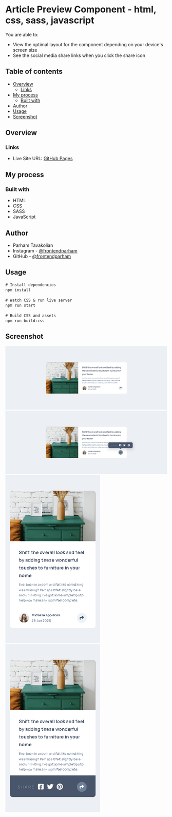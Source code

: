 # Article Preview Component - html, css, sass, javascript
You are able to: 
- View the optimal layout for the component depending on your device's screen size
- See the social media share links when you click the share icon

## Table of contents

- [Overview](#overview)
  - [Links](#links)
- [My process](#my-process)
  - [Built with](#built-with)
- [Author](#author)
- [Usage](#usage)
- [Screenshot](#screenshot)

## Overview

### Links

- Live Site URL: [GitHub Pages](https://frontendparham.github.io/Iran-Natures/)

## My process

### Built with

- HTML
- CSS
- SASS
- JavaScript

## Author

- Parham Tavakolian
- Instagram - [@frontendparham](https://www.instagram.com/frontendparham)
- GitHub - [@frontendparham](https://www.github.com/frontendparham)

## Usage

```
# Install dependencies
npm install

# Watch CSS & run live server
npm run start

# Build CSS and assets
npm run build:css
```

## Screenshot

![](screenshots/screenshot-desktop1.png)
![](screenshots/screenshot-desktop2.png)
![](screenshots/screenshot-mobile1.png)
![](screenshots/screenshot-mobile2.png)
